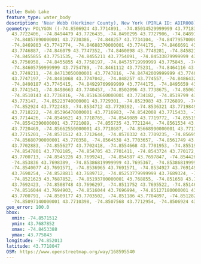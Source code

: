 ```yaml
---
title: Bubb Lake
feature_type: water_body
description: 'Near Webb (Herkimer County), New York (PIRLA ID: ADIR008)'
geometry: POLYGON ((-74.8506924 43.7714891, -74.85014529999999 43.77183, -74.8496732
  43.7722406, -74.8494479 43.7726435, -74.8490295 43.7727906, -74.8489115 43.7729223,
  -74.84857890000001 43.7730386, -74.848257 43.7734104, -74.84779570000001 43.7735886,
  -74.8469803 43.7741774, -74.84688370000001 43.7744175, -74.8466691 43.774588, -74.84640090000001
  43.7746887, -74.846079 43.7747352, -74.8460898 43.7748281, -74.8458215 43.7751302,
  -74.8455855 43.7751535, -74.8455211 43.7754091, -74.84533879999999 43.7756493, -74.845489
  43.7756958, -74.8455855 43.7758197, -74.84575719999999 43.775843, -74.8459074 43.77575,
  -74.84605759999999 43.7754789, -74.8461112 43.775231, -74.8464116 43.775076, -74.84672279999999
  43.7749211, -74.84713050000001 43.7747816, -74.84742009999999 43.7746809, -74.8478171
  43.7747197, -74.8481068 43.7747042, -74.848257 43.774557, -74.8486432 43.7745647,
  -74.8490187 43.7745415, -74.84929769999999 43.7744175, -74.8495659 43.7742781, -74.8496947
  43.7741541, -74.8498663 43.7740457, -74.8502096 43.7738675, -74.85067100000001 43.7737513,
  -74.8510143 43.7736816, -74.85163660000001 43.7734182, -74.8519799 43.7733097, -74.8521945
  43.773147, -74.85223740000001 43.7729301, -74.8523983 43.7726899, -74.8526451 43.7725195,
  -74.852924 43.7722483, -74.8534712 43.7720392, -74.8536321 43.7719849, -74.8537072
  43.7718222, -74.85396470000001 43.7716983, -74.8542008 43.7715433, -74.85435099999999
  43.7714426, -74.8546621 43.7718765, -74.8549089 43.7719772, -74.85519859999999 43.7720857,
  -74.85542390000001 43.7721089, -74.855735 43.7721244, -74.8561534 43.7721321, -74.8564002
  43.7720469, -74.85662550000001 43.7718687, -74.85668990000001 43.7717758, -74.857001
  43.7715201, -74.8571512 43.7712644, -74.8570332 43.7709235, -74.8569581 43.7705672,
  -74.85680790000001 43.770358, -74.8564538 43.7703657, -74.8561749 43.7703115, -74.85590670000001
  43.7702883, -74.8556277 43.7702418, -74.8554668 43.7701953, -74.85519859999999 43.770389,
  -74.8547801 43.7702185, -74.854705 43.7701411, -74.8543724 43.770172, -74.8542544
  43.7700713, -74.8545226 43.7699241, -74.854587 43.7697847, -74.8544261 43.7697227,
  -74.853836 43.7698389, -74.85386819999999 43.7695367, -74.85386819999999 43.7693043,
  -74.8540077 43.7691571, -74.8536965 43.7691571, -74.8534927 43.7691494, -74.8532352
  43.7690254, -74.8528811 43.7689712, -74.85253779999999 43.7689324, -74.8523661 43.7688317,
  -74.8521623 43.7687852, -74.85193700000001 43.768855, -74.851658 43.7689789, -74.85145420000001
  43.7692423, -74.8508748 43.7696297, -74.8511752 43.7695522, -74.8514649 43.7694205,
  -74.8516044 43.7694903, -74.8516044 43.7696994, -74.85127180000001 43.7699241, -74.8509607
  43.7700791, -74.8509177 43.7703502, -74.851186 43.7704897, -74.8512825 43.7706059,
  -74.85097140000001 43.7710398, -74.8507568 43.7712954, -74.8506924 43.7714891))
geo_error: 100.0
bbox:
  xmin: -74.8571512
  ymin: 43.7687852
  xmax: -74.8453388
  ymax: 43.775843
longitude: -74.852013
latitude: 43.7718047
OSM: https://www.openstreetmap.org/way/168595540
---
```

